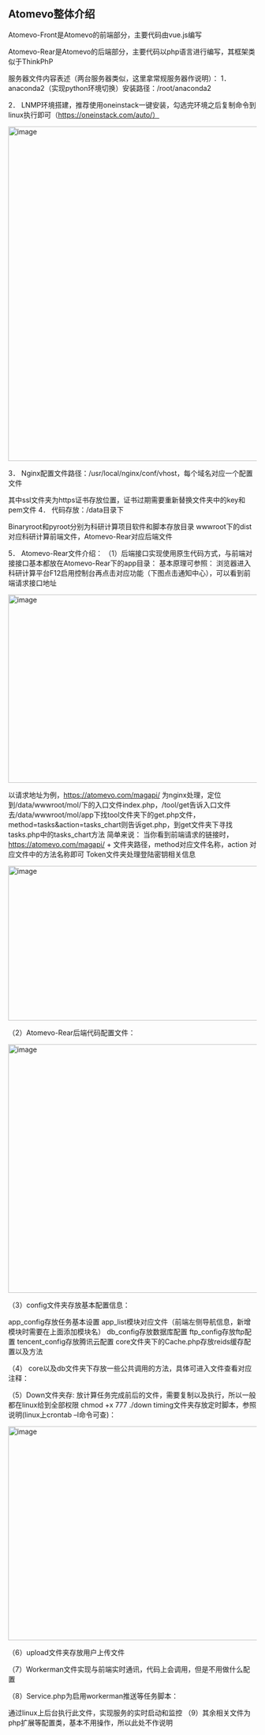 ## Atomevo整体介绍

Atomevo-Front是Atomevo的前端部分，主要代码由vue.js编写

Atomevo-Rear是Atomevo的后端部分，主要代码以php语言进行编写，其框架类似于ThinkPhP

服务器文件内容表述（两台服务器类似，这里拿常规服务器作说明）：
1．	anaconda2（实现python环境切换）安装路径：/root/anaconda2

2．	LNMP环境搭建，推荐使用oneinstack一键安装，勾选完环境之后复制命令到linux执行即可（https://oneinstack.com/auto/）

<img width="865" height="677" alt="image" src="https://github.com/user-attachments/assets/9fbf7037-fa0c-4d64-a9ce-1e86f27c37bc" />

 
3．	Nginx配置文件路径：/usr/local/nginx/conf/vhost，每个域名对应一个配置文件
 
其中ssl文件夹为https证书存放位置，证书过期需要重新替换文件夹中的key和pem文件
4．	代码存放：/data目录下
 
Binaryroot和pyroot分别为科研计算项目软件和脚本存放目录
wwwroot下的dist对应科研计算前端文件，Atomevo-Rear对应后端文件
 
5．	Atomevo-Rear文件介绍：
（1）后端接口实现使用原生代码方式，与前端对接接口基本都放在Atomevo-Rear下的app目录：
基本原理可参照：
浏览器进入科研计算平台F12启用控制台再点击对应功能（下图点击通知中心），可以看到前端请求接口地址

<img width="815" height="381" alt="image" src="https://github.com/user-attachments/assets/f6711d7f-8255-44ca-8216-bdf4ccaa29d6" />



以请求地址为例，https://atomevo.com/magapi/ 为nginx处理，定位到/data/wwwroot/mol/下的入口文件index.php，/tool/get告诉入口文件去/data/wwwroot/mol/app下找tool文件夹下的get.php文件，method=tasks&action=tasks_chart则告诉get.php，到get文件夹下寻找tasks.php中的tasks_chart方法
简单来说：
当你看到前端请求的链接时，https://atomevo.com/magapi/  +  文件夹路径，method对应文件名称，action 对应文件中的方法名称即可
Token文件夹处理登陆密钥相关信息
			  
<img width="828" height="313" alt="image" src="https://github.com/user-attachments/assets/02a28828-89f6-4cb1-a95c-cc500728a60a" />


（2）Atomevo-Rear后端代码配置文件：

<img width="552" height="503" alt="image" src="https://github.com/user-attachments/assets/fbfa6eb9-1142-487f-8ce4-cc3da0222f24" />


（3）config文件夹存放基本配置信息：

app_config存放任务基本设置
app_list模块对应文件（前端左侧导航信息，新增模块时需要在上面添加模块名）
db_config存放数据库配置
ftp_config存放ftp配置
tencent_config存放腾讯云配置
core文件夹下的Cache.php存放reids缓存配置以及方法

（4） core以及db文件夹下存放一些公共调用的方法，具体可进入文件查看对应注释：




（5）Down文件夹存:
放计算任务完成前后的文件，需要复制以及执行，所以一般都在linux给到全部权限 chmod +x 777 ./down
timing文件夹存放定时脚本，参照说明(linux上crontab –l命令可查)：

<img width="730" height="433" alt="image" src="https://github.com/user-attachments/assets/c81867c3-cde2-4756-8c9a-c7572c9b21c2" />


（6）upload文件夹存放用户上传文件
		 
（7）Workerman文件实现与前端实时通讯，代码上会调用，但是不用做什么配置

（8）Service.php为启用workerman推送等任务脚本：
		 
通过linux上后台执行此文件，实现服务的实时启动和监控
（9）其余相关文件为php扩展等配置类，基本不用操作，所以此处不作说明

